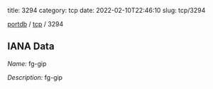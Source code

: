 title: 3294
category: tcp
date: 2022-02-10T22:46:10
slug: tcp/3294

[portdb](/) / [tcp](/category/tcp.html) / 3294


## IANA Data

_Name:_ fg-gip

_Description:_ fg-gip

